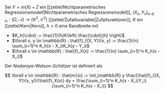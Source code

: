 Sei $Y = m(X) + Z$ ein [[zettel/Nichtparametrisches Regressionsmodell|Nichtparametrisches Regressionsmodell]], $(X_n, Y_n)_{n \in \mathbb{N}} : (\Omega, \mathcal{A}) \to (\mathbb{R}^2, \mathcal{L}^2)$ [[zettel/Zufallsvariable|Zufallsvektoren]], $K$ ein [[zettel/Kern|Kern]], $h \gt 0$ eine Bandbreite mit
- $K_h(\cdot) := \frac{1}{h}K\left( \frac{\cdot}{h} \right)$
- $\forall x, y \in \mathbb{R} : \hat{f}_{(X, Y)}(x, y) := \frac{1}{n} \sum_{i=1}^n K_h(x - X_i)K_h(y - Y_i)$
- $\forall x \in \mathbb{R} : \hat{f}_X(x) := \frac{1}{n} \sum_{i=1}^n K_h(x - X_i)$

Der *Nadaraya-Watson-Schätzer* ist definiert als

$$
	\forall x \in \mathbb{R} : \hat{m}(x) := \int_\mathbb{R} y \frac{\hat{f}_{(X, Y)}(x, y)}{\hat{f}_X(x)} dy = \frac{\sum_{i=1}^n K_h(x - X_i)Y_i}{\sum_{i=1}^n K_h(x - X_i)}
$$